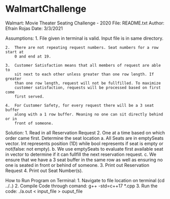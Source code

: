 # WalmartChallenge
Walmart: Movie Theater Seating Challenge - 2020
 File: README.txt
 Author: Efrain Rojas
 Date: 3/3/2021



Assumptions:
    1.  File given in terminal is valid. Input file is in same directory.
    
    2.  There are not repeating request numbers. Seat numbers for a row start at
        0 and end at 19.
    
    3.  Customer Satisfaction means that all members of request are able to
        sit next to each other unless greater than one row length. If greater
        than one row length, request will not be fullfilled. To maximize
        customer satisfaction, requests will be processed based on first come
        first served.
        
    4.  For Customer Safety, for every request there will be a 3 seat buffer
        along with a 1 row buffer. Meaning no one can sit directly behind or in
        front of someone.

Solution:
    1.  Read in all Reservation Request
    2.  One at a time based on which order came first. Determine the seat
        location
            a.  All Seats are in emptySeats vector. Int represents position (1D)
                while bool represents if seat is empty or not(false: not empty).
            b.  We use emptySeats to evaluate first available seat in vector to
                determine if it can fullfill the next reservation request.
            c.  We ensure that we have a 3 seat buffer in the same row as well
                as ensuring no one is seated in front or behind of someone.
    3.  Print out Reservation Request
    4.  Print out Seat Number(s).



How to Run Program on Terminal:
    1.  Navigate to file location on terminal (cd ../..)
    2.  Compile Code through comand: g++ -std=c++17 *.cpp
    3.  Run the code: ./a.out < input_file > ouput_file

